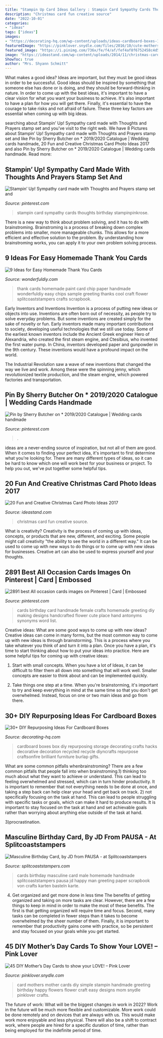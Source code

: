 ```yaml
---
title: "Stampin Up Card Ideas Gallery : Stampin Card Sympathy Cards Thoughts Birthday Stampinpinkrose"
description: "Christmas card fun creative source"
date: "2022-10-01"
categories:
- "ideas"
tags: ["ideas"]
images:
- "https://decorating-hq.com/wp-content/uploads/ideas-cardboard-boxes-17.jpg"
featuredImage: "https://pinklover.snydle.com/files/2016/10/cute-mothers-day-card-for-kids.jpg"
featured_image: "https://i.pinimg.com/736x/fe/f4/af/fef4af8f6752458c4d5324e625b270fe.jpg"
image: "https://ideastand.com/wp-content/uploads/2014/11/christmas-card-photo-ideas/17-christmas-card-photo-ideas.jpg"
ShowToc: true
author: "Mrs. Shyann Schmitt"
---
```



What makes a good idea?
Ideas are important, but they must be good ideas in order to be successful. Good ideas should be inspired by something that someone else has done or is doing, and they should be forward-thinking in nature. In order to come up with the best ideas, it's important to have a clear vision for what you want your business to achieve. It's also important to have a plan for how you will get there. Finally, it's essential to have the courage to take risks and not afraid of failure. These three key factors are essential when coming up with big ideas.

	

		
searching about Stampin’ Up! Sympathy card made with Thoughts and Prayers stamp set and you've visit to the right web. We have 8 Pictures about Stampin’ Up! Sympathy card made with Thoughts and Prayers stamp set and like Pin by Sherry Butcher on * 2019/2020 Catalogue | Wedding cards handmade, 20 Fun and Creative Christmas Card Photo Ideas 2017 and also Pin by Sherry Butcher on * 2019/2020 Catalogue | Wedding cards handmade. Read more:
		
    
## Stampin’ Up! Sympathy Card Made With Thoughts And Prayers Stamp Set And

<img loading=lazy src="https://i.pinimg.com/736x/fe/f4/af/fef4af8f6752458c4d5324e625b270fe.jpg" onerror="this.onerror=null;this.src='https://tse3.mm.bing.net/th?id=OIP.j_rZLDraPA5Rsa4DAwLE-QHaLF&amp;pid=15.1';" alt="Stampin’ Up! Sympathy card made with Thoughts and Prayers stamp set and">

_Source: pinterest.com_

>stampin card sympathy cards thoughts birthday stampinpinkrose. 

	

There is a new way to think about problem solving, and it has to do with brainstroming. Brainstroming is a process of breaking down complex problems into smaller, more manageable chunks. This allows for a more efficient and effective solution to the problem. By understanding how brainstroming works, you can apply it to your own problem solving process.

    
## 9 Ideas For Easy Homemade Thank You Cards

<img loading=lazy src="https://cdn.wonderfuldiy.com/wp-content/uploads/2016/02/Gorgeous-Paint-Chip-Thank-You-Card.jpg" onerror="this.onerror=null;this.src='https://tse3.mm.bing.net/th?id=OIP.ku_iSAGhFyTo3i0VbOAgBQHaI_&amp;pid=15.1';" alt="9 Ideas for Easy Homemade Thank You Cards">

_Source: wonderfuldiy.com_

>thank cards homemade paint card chip paper handmade wonderfuldiy easy chips sample greeting thanks cool craft flower splitcoaststampers crafts scrapbook. 

	

Early Inventors and Inventions
Invention is a process of putting new ideas or objects into use. Inventions are often born out of necessity, as people try to solve everyday problems. But some inventions are created simply for the sake of novelty or fun. Early inventors made many important contributions to society, developing useful technologies that we still use today.
Some of the earliest known inventors include the Ancient Greek engineer Hero of Alexandria, who created the first steam engine, and Ctesibius, who invented the first water pump. In China, inventors developed paper and gunpowder in the 9th century. These inventions would have a profound impact on the world.

The Industrial Revolution saw a wave of new inventions that changed the way we live and work. Among these were the spinning jenny, which revolutionized textile production, and the steam engine, which powered factories and transportation.

    
## Pin By Sherry Butcher On * 2019/2020 Catalogue | Wedding Cards Handmade

<img loading=lazy src="https://i.pinimg.com/736x/e3/f6/d7/e3f6d7b71a21baf50445a41f5fff2344.jpg" onerror="this.onerror=null;this.src='https://tse3.mm.bing.net/th?id=OIP.48wlAx55X_fp_LGD7qdmDgHaJ4&amp;pid=15.1';" alt="Pin by Sherry Butcher on * 2019/2020 Catalogue | Wedding cards handmade">

_Source: pinterest.com_

>. 

	

ideas are a never-ending source of inspiration, but not all of them are good. When it comes to finding your perfect idea, it's important to first determine what you're looking for. There are many different types of ideas, so it can be hard to know which one will work best for your business or project. To help you out, we've put together some helpful tips.

    
## 20 Fun And Creative Christmas Card Photo Ideas 2017

<img loading=lazy src="https://ideastand.com/wp-content/uploads/2014/11/christmas-card-photo-ideas/17-christmas-card-photo-ideas.jpg" onerror="this.onerror=null;this.src='https://tse4.mm.bing.net/th?id=OIP.aAVQtyQ2ZuZForC4ulJAzwHaLH&amp;pid=15.1';" alt="20 Fun and Creative Christmas Card Photo Ideas 2017">

_Source: ideastand.com_

>christmas card fun creative source. 

	

What is creativity?
Creativity is the process of coming up with ideas, concepts, or products that are new, different, and exciting. Some people might call creativity "the ability to see the world in a different way." It can be used to come up with new ways to do things or to come up with new ideas for businesses. Creative art can also be used to express yourself and your thoughts.

    
## 2891 Best All Occasion Cards Images On Pinterest | Card | Embossed

<img loading=lazy src="https://i.pinimg.com/736x/ae/cf/f4/aecff4d8f4fd208687fbedc4c0e9469a.jpg" onerror="this.onerror=null;this.src='https://tse4.mm.bing.net/th?id=OIP.ETtjOruMBe-RqjdVf00cQgHaLH&amp;pid=15.1';" alt="2891 best All occasion cards images on Pinterest | Card | Embossed">

_Source: pinterest.com_

>cards birthday card handmade female crafts homemade greeting diy making designs handcrafted flower cute place hand antonyms synonyms word list. 

	

Creative ideas: What are some good ways to come up with new ideas?
Creative ideas can come in many forms, but the most common way to come up with new ideas is through brainstorming. This is a process where you take whatever you think of and turn it into a plan. Once you have a plan, it's time to start thinking about how to put your ideas into practice. Here are some helpful tips for coming up with creative ideas:
1) Start with small concepts. When you have a lot of Ideas, it can be difficult to filter them all down into something that will work well. Smaller concepts are easier to think about and can be implemented quickly.

2) Take things one step at a time. When you're brainstorming, it's important to try and keep everything in mind at the same time so that you don't get overwhelmed. Instead, focus on one or two main ideas and go from there.

    
## 30+ DIY Repurposing Ideas For Cardboard Boxes

<img loading=lazy src="https://decorating-hq.com/wp-content/uploads/ideas-cardboard-boxes-17.jpg" onerror="this.onerror=null;this.src='https://tse1.mm.bing.net/th?id=OIP.wr6MwPPc_i_EWVmZbh_-pQHaLH&amp;pid=15.1';" alt="30+ DIY Repurposing Ideas For Cardboard Boxes">

_Source: decorating-hq.com_

>cardboard boxes box diy repurposing storage decorating crafts hacks decorative decoration recycled recycle diyncrafts repurpose craftsonfire brilliant furniture burlap gifts. 

	

What are some common pitfalls whenbrainstroming?
There are a few common pitfalls that people fall into when brainstroming.1) thinking too much about what they want to achieve or understand. This can lead to feeling overwhelmed and stressed, which can in turn hinder productivity. It is important to remember that not everything needs to be done at once, and taking a step back can help clear your head and get back on track.
2) not specifically focusing on the task at hand. This can lead to people struggling with specific tasks or goals, which can make it hard to produce results. It is important to stay focused on the task at hand and set achievable goals rather than worrying about anything else outside of the task at hand.

3)procrastination.

    
## Masculine Birthday Card, By JD From PAUSA - At Splitcoaststampers

<img loading=lazy src="http://images.splitcoaststampers.com/data/gallery/500/2016/04/09/Masculine_card_by_JD_from_PAUSA.jpg" onerror="this.onerror=null;this.src='https://tse4.mm.bing.net/th?id=OIP.xspXq31Vl3CBnziSIIhQwAHaK8&amp;pid=15.1';" alt="Masculine Birthday Card, by JD from PAUSA - at Splitcoaststampers">

_Source: splitcoaststampers.com_

>cards birthday masculine card male homemade handmade splitcoaststampers pausa jd happy man greeting paper scrapbook von crafts karten basteln karte. 

	

4) Get organized and get more done in less time
The benefits of getting organized and taking on more tasks are clear. However, there are a few things to keep in mind in order to make the most of these benefits. The first is that getting organized will require time and focus. Second, many tasks can be completed in fewer steps than it takes to become overwhelmed by the sheer number of them. Finally, it is important to remember that productivity gains come with practice, so be persistent and stay focused on your goals while you get started.

    
## 45 DIY Mother’s Day Cards To Show Your LOVE! – Pink Lover

<img loading=lazy src="https://pinklover.snydle.com/files/2016/10/cute-mothers-day-card-for-kids.jpg" onerror="this.onerror=null;this.src='https://tse3.mm.bing.net/th?id=OIP.xDmzSBet188qnxEfcgF3lQHaJ4&amp;pid=15.1';" alt="45 DIY Mother’s Day Cards to show your LOVE! – Pink Lover">

_Source: pinklover.snydle.com_

>card mothers mother cards diy simple stampin handmade greeting birthday happy flowers flower craft easy designs mom snydle pinklover crafts. 

	

The future of work: What will be the biggest changes in work in 2022?
Work in the future will be much more flexible and customizable. More work could be done remotely and on devices that are always with us. This would make work more enjoyable and less physical. There will also be a shift to contract work, where people are hired for a specific duration of time, rather than being employed for the indefinite period of time.

